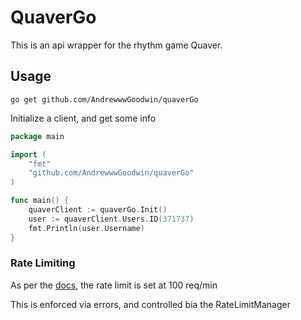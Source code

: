 # QuaverGo

This is an api wrapper for the rhythm game Quaver. 

## Usage
`go get github.com/AndrewwwGoodwin/quaverGo`

Initialize a client, and get some info

```go
package main

import (
	"fmt"
	"github.com/AndrewwwGoodwin/quaverGo"
)

func main() {
	quaverClient := quaverGo.Init()
	user := quaverClient.Users.ID(371737)
	fmt.Println(user.Username)
}
```

### Rate Limiting
As per the [docs](https://wiki.quavergame.com/docs/api-v2), the rate limit is set at 100 req/min

This is enforced via errors, and controlled bia the RateLimitManager

